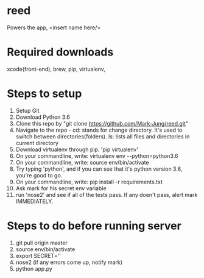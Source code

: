# reed
Powers the app, &lt;insert name here/>
# Required downloads
xcode(front-end), brew, pip, virtualenv,
# Steps to setup
1. Setup Git
2. Download Python 3.6
3. Clone this repo by "git clone https://github.com/Mark-Jung/reed.git"
4. Navigate to the repo - cd: stands for change directory. It's used to switch between directories(folders). ls: lists all files and directories in current directory
5. Download virtualenv through pip. 'pip virtualenv'
6. On your commandline, write: virtualenv env --python=python3.6
7. On your commandline, write: source env/bin/activate
8. Try typing 'python', and if you can see that it's python version 3.6, you're good to go.
9. On your commandline, write: pip install -r requirements.txt
10. Ask mark for his secret env variable
11. run 'nose2' and see if all of the tests pass. If any doen't pass, alert mark IMMEDIATELY. 

# Steps to do before running server
1. git pull origin master
2. source env/bin/activate
3. export SECRET='<what i told you in the facebook messenger>'
4. nose2 (if any errors come up, notify mark)
5. python app.py
